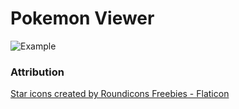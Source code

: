 # Pokemon Viewer

![Example](screenshot.png)

### Attribution
<a href="https://www.flaticon.com/free-icons/star" title="star icons">Star icons created by Roundicons Freebies - Flaticon</a>
